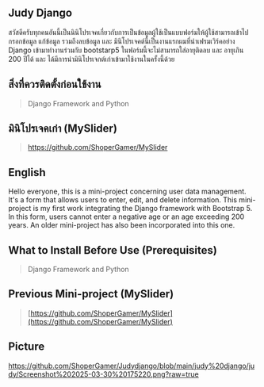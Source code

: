 ## **Judy Django**
สวัสดีครับทุกคนอันนี้เป็นนินิโปรเจคเกี่ยวกับการเป็นข้อมูลผู้ใช้เป็นแบบฟอร์มให้ผู้ใช้สามารถเข้าไปกรอกข้อมูล แก้ข้อมูล รวมถึงลบข้อมูล และ มินิโปรเจคต์นี้เป็นงานแรกผมที่นำเฟรมเวิร์คอย่าง Django เข้ามาทำงานร่วมกับ bootstarp5 ในฟอร์มนี้จะไม่สามารถใส่อายุติดลบ และ อายุเกิน 200 ปีได้ และ ได้มีการนำมินิโปรเจกต์เก่าเข้ามาใช้งานในครั้งนี้ด้วย


## สิ่งที่ควรติดตั้งก่อนใช้งาน

> Django Framework and Python

## มินิโปรเจคเก่า (MySlider)

> https://github.com/ShoperGamer/MySlider

## English

Hello everyone, this is a mini-project concerning user data management. It's a form that allows users to enter, edit, and delete information. This mini-project is my first work integrating the Django framework with Bootstrap 5. In this form, users cannot enter a negative age or an age exceeding 200 years. An older mini-project has also been incorporated into this one.

## What to Install Before Use (Prerequisites)

> Django Framework and Python

## Previous Mini-project (MySlider)

> [https://github.com/ShoperGamer/MySlider](https://github.com/ShoperGamer/MySlider)

## Picture
https://github.com/ShoperGamer/Judydjango/blob/main/judy%20django/judy/Screenshot%202025-03-30%20175220.png?raw=true
